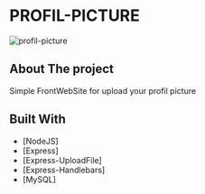 # PROFIL-PICTURE

![profil-picture](https://github.com/BaibaLucas/ProfilPicture/blob/main/src/public/img/illu.png "presentation Luxury-Cars")

## About The project

Simple FrontWebSite for upload your profil picture

## Built With

* [NodeJS]
* [Express]
* [Express-UploadFile]
* [Express-Handlebars]
* [MySQL]